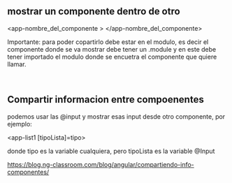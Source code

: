 ## mostrar un componente dentro de otro
<app-nombre_del_componente > </app-nombre_del_componente>
</br>

Importante: para poder copartirlo debe estar en el modulo, es decir el componente donde se va mostrar debe tener
un .module y en este debe tener importado el modulo donde se encuetra el componente que quiere llamar.

</br>

## Compartir informacion entre compoenentes
podemos usar las @input  y mostrar esas input desde otro componente, por ejemplo:

<app-list1 [tipoLista]=tipo>  </app-list1>

donde tipo es la variable cualquiera, pero tipoLista es la variable @Input

https://blog.ng-classroom.com/blog/angular/compartiendo-info-componentes/
